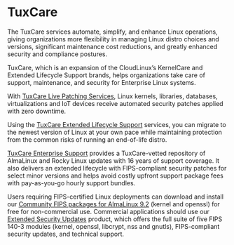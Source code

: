 # TuxCare


The TuxCare services automate, simplify, and enhance Linux operations, giving organizations more flexibility in managing Linux distro choices and versions, significant maintenance cost reductions, and greatly enhanced security and compliance postures.


TuxCare, which is an expansion of the CloudLinux’s KernelCare and Extended Lifecycle Support brands, helps organizations take care of support, maintenance, and security for Enterprise Linux systems.

With [TuxCare Live Patching Services](/live-patching-services/), Linux kernels, libraries, databases, virtualizations and IoT devices receive automated security patches applied with zero downtime.

Using the [TuxCare Extended Lifecycle Support](/extended-lifecycle-support/) services, you can migrate to the newest version of Linux at your own pace while maintaining protection from the common risks of running an end-of-life distro.

[TuxCare Enterprise Support](/enterprise-support-for-almalinux/) provides a TuxCare-vetted repository of AlmaLinux and Rocky Linux updates with 16 years of support coverage. It also delivers an extended lifecycle with FIPS-compliant security patches for select minor versions and helps avoid costly upfront support package fees with pay-as-you-go hourly support bundles.

Users requiring FIPS-certified Linux deployments can download and install our [Community FIPS packages for AlmaLinux 9.2](https://docs.tuxcare.com/enterprise-support-for-almalinux/fips/) (kernel and openssl) for free for non-commercial use. Commercial applications should use our [Extended Security Updates](https://docs.tuxcare.com/enterprise-support-for-almalinux/#extended-security-updates) product, which offers the full suite of five FIPS 140-3 modules (kernel, openssl, libcrypt, nss and gnutls), FIPS-compliant security updates, and technical support.  

